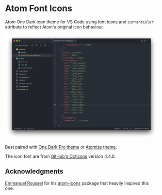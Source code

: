 # Atom Font Icons

Atom One Dark icon theme for VS Code using font icons and `currentColor` attribute to reflect Atom's original icon behaviour. 

<img src="https://raw.githubusercontent.com/adamjkb/atom-font-icons/main/images/screenshot.png" alt="Screenshot of VS Code with Atom Icons theme" />

Best paired with [One Dark Pro theme](https://marketplace.visualstudio.com/items?itemName=zhuangtongfa.Material-theme) or [Atomize theme](https://marketplace.visualstudio.com/items?itemName=emroussel.atomize-atom-one-dark-theme).


The icon font are from [GitHub's Octicons](https://octicons.github.com/) version 4.4.0.

## Acknowledgments
[Emmanuel Roussel](https://github.com/emroussel) for his [atom-icons](https://marketplace.visualstudio.com/items?itemName=emroussel.atom-icons) package that heavily inspired this one.